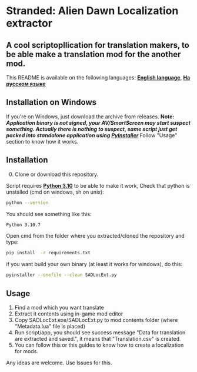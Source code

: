 # Stranded: Alien Dawn Localization extractor
## A cool scriptopllication for translation makers, to be able make a translation mod for the another mod.

This README is available on the following languages: [**English language**](https://github.com/acwartz/SADModsTranslExtract/blob/main/README.md), [**На русском языке**](https://github.com/acwartz/SADModsTranslExtract/blob/main/README-RUS.md)

## Installation on Windows

If you're on Windows, just download the archive from releases. 
**Note: *Application binary is not signed, your AV/SmartScreen may start suspect something. 
         Actually there is nothing to suspect, same script just get packed into standalone application using [PyInstaller](https://pyinstaller.org/)*** 
         Follow "Usage" section to know how it works.

## Installation

 0. Clone or download this repository.

Script requires  [**Python 3.10**](https://www.python.org/) to be able to make it work,
Check that python is unstalled (cmd on windows, sh on unix):
```sh
python --version
```
You should see something like this:
```sh
Python 3.10.7
```
 Open cmd from the folder where you extracted/cloned the repository and type:
 ```sh
 pip install  -r requirements.txt
 ```

if you want build your own binary (at least it works for windows), do this:
```sh
pyinstaller --onefile --clean SADLocExt.py
```

## Usage

 1. Find a mod which you want translate
 2. Extract it contents using in-game mod editor
 3. Copy SADLocExt.exe/SADLocExt.py to mod contents folder (where "Metadata.lua" file is placed)
 4. Run script/app, you should see success message "Data for translation are extracted and saved.", it means that "Translation.csv" is created. 
 5. You can follow this or this guides to know how to create a localization for mods.  

Any ideas are welcome. Use Issues for this.
